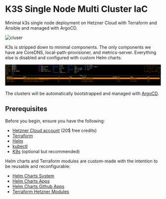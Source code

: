 # K3S Single Node Multi Cluster IaC

Minimal k3s single node deployment on Hetzner Cloud with Terraform and Ansible and managed with ArgoCD.

![cluser](./public/01_infra_diagram_k3s_single.png)

K3s is stripped down to minimal components. The only components we have are CoreDNS, local-path-provisioner, and metrics-server. Everything else is disabled and configured with custom Helm charts.

![k9s_minimal](./public/02_k9s_minimal.png)

The clusters will be automatically bootstrapped and managed with [ArgoCD](https://argo-cd.readthedocs.io/en/stable/).

## Prerequisites

Before you begin, ensure you have the following:

- [Hetzner Cloud account](https://hetzner.cloud/?ref=Ix9xCKNxJriM) (20$ free credits)
- [Terraform](https://www.terraform.io/downloads.html)
- [Helm](https://helm.sh/)
- [kubectl](https://kubernetes.io/docs/tasks/tools/install-kubectl-linux/)
- [K9s](https://k9scli.io/) (optional but recommended)

Helm charts and Terraform modules are custom-made with the intention to be reusable and reconfigurable:

- [Helm Charts System](https://github.com/Ujstor/helm-charts-system)
- [Helm Charts Apps](https://github.com/Ujstor/helm-charts-apps)
- [Helm Charts Github Apps](https://github.com/Ujstor/helm-charts-github-apps)
- [Terraform Hetzner Modules](https://github.com/Ujstor/terraform-hetzner-modules)
